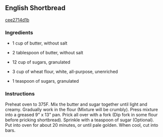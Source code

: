 ## English Shortbread

[cee2714d1b](http://www.food.com/recipe/english-shortbread-97832)

### Ingredients

 - 1 cup of butter, without salt

 - 2 tablespoon of butter, without salt

 - 12 cup of sugars, granulated

 - 3 cup of wheat flour, white, all-purpose, unenriched

 - 1 teaspoon of sugars, granulated

### Instructions

Preheat oven to 375F. Mix the butter and sugar together until light and creamy. Gradually work in the flour (Mixture will be crumbly). Press mixture into a greased 9" x 13" pan. Prick all over with a fork (Dip fork in some flour before pricking shortbread). Sprinkle with a teaspoon of sugar (Optional). Put into oven for about 20 minutes, or until pale golden. When cool, cut into bars.